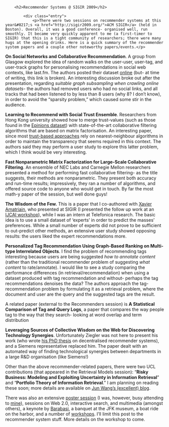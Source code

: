 		<h2>Recommender Systems @ SIGIR 2009</h2>

			<div class="entry">
				<p>There were two sessions on recommender systems at this year&#8217;s <a href="http://sigir2009.org/">ACM SIGIR</a> (held in Boston). Overall, it was a good conference- organised well, run smoothly. It became very quickly apparent to me (a first-timer to SIGIR) that this is a tight community of researchers; there were many hugs at the opening drinks. Here is a quick summary of the recommender system papers and a couple other noteworthy papers/events.</p>
<p><span id="more-887"></span><strong>On Social Networks and Collaborative Recommendation</strong>. A group from Glasgow explored the idea of random walks on the user-user, user-tag, and user-track graphs for personalising recommendations in social web contexts, like last.fm. The authors posted their dataset <a href="http://www.dcs.gla.ac.uk/~jj/data/lastfm_dataset.htm">online</a> (but- at time of writing, this link is broken). An interesting discussion broke out after the presentation, regarding <em>suitable graph subsampling when crawling online datasets</em>- the authors had removed users who had no social links, and all tracks that had been listened to by less than 8 users (why 8? I don&#8217;t know), in order to avoid the &#8220;sparsity problem,&#8221; which caused some stir in the audience.</p>
<p><strong>Learning to Recommend with Social Trust Ensemble</strong>. Researchers from Hong Kong university showed how to merge trust-values (such as those found in the <a href="http://www.trustlet.org/wiki/Extended_Epinions_dataset">Epinions dataset</a>) with state-of-the-art collaborative filtering algorithms that are based on matrix factorisation. An interesting paper, since most <a href="http://mobblog.cs.ucl.ac.uk/2008/02/28/filtering-by-trust/">trust-based approaches</a> rely on nearest-neighbour algorithms in order to maintain the transparency that seems required in this context. The authors said they may perform a user study to explore this latter problem, which I think would be very interesting.</p>
<p><strong>Fast Nonparametric Matrix Factorization for Large-Scale Collaborative Filtering</strong>. An ensemble of NEC Labs and Carnegie Mellon researchers presented a method for performing fast collaborative filtering- as the title suggests, their methods are nonparametric. They present both accuracy and run-time results; impressively, they ran a number of algorithms, and offered source code to anyone who would get in touch. By far the most math-y paper of the session, but well done guys!</p>
<p><strong>The Wisdom of the Few.</strong> This is a paper that I co-authored with <a href="http://technocalifornia.blogspot.com/2009/05/wisdom-of-few.html">Xavier Amatriain</a>, who presented at SIGIR (I presented the follow up work at an <a href="http://mobblog.cs.ucl.ac.uk/2009/07/12/ijcai-09-workshop-on-intelligent-techniques-for-web-personalization-recommender-systems/">IJCAI workshop</a>), while I was an intern at Telefonica research. The basic idea is to use a small dataset of &#8216;experts&#8217; in order to predict the masses&#8217; preferences. While a small number of experts did not prove to be sufficient to out-predict other methods, an extensive user study showed opposing results: the users liked the expert recommendations more.</p>
<p><strong>Personalized Tag Recommendation Using Graph-Based Ranking on Multi-type Interrelated Objects</strong>. I find the problem of recommending tags interesting because users are being suggested <em>how to annotate content</em> (rather than the traditional recommender problem of suggesting <em>what content</em> to rate/annotate). I would like to see a study comparing the performance differences (in retrieval/recommendation) when using a dataset produced with tag recommendation and without- perhaps the tag recommendations denoises the data? The authors approach the tag-recommendation problem by formulating it as a retrieval problem, where the document and user are the query and the suggested tags are the result.</p>
<p>A related paper (external to the Recommenders session) is <strong>A Statistical Comparison of Tag and Query Logs</strong>, a paper that compares the way people tag to the way that they search- looking at word overlap and term distribution</p>
<p><strong>Leveraging Sources of Collective Wisdom on the Web for Discovering Technology Synergies</strong>. Unfortunately Ziegler was not here to present his work (who wrote <a href="http://www.informatik.uni-freiburg.de/~cziegler/papers/A4-Thesis.pdf">his PhD thesis</a> on decentralised recommender systems), and a Siemens representative replaced him. The paper dealt with an automated way of finding technological synergies between departments in a large R&amp;D organisation (like Siemens!)</p>
<p>Other than the above recommender-related papers, there were two UCL contributions (that appeared in the Retrieval Models session): &#8220;<strong>Risky Business: Modeling and Exploiting Uncertainty in Information Retrieval</strong>&#8221; and &#8220;<strong>Portfolio Theory of Information Retrieval</strong>.&#8221; I am planning on reading these soon; more details are available on <a href="http://web4.cs.ucl.ac.uk/staff/jun.wang/blog/">Jun Wang&#8217;s (excellent) blog</a>.</p>
<p>There was also an extensive <a href="http://sigir2009.org/Program/posters">poster session</a> (I was, however, busy attending to <a href="http://www.cs.ucl.ac.uk/staff/n.lathia/publications/sigir09.html">mine</a>), sessions on Web 2.0, interactive search, and multimedia (amongst others),  a keynote by <a href="http://sigir2009.org/Program/keynotes#barabasi">Barabasi</a>, a banquet at the JFK museum, a boat ride on the harbor, and a number of <a href="http://sigir2009.org/Program/workshops">workshops</a>. I&#8217;ll limit this post to the recommender system stuff. More details on the workshop to come.</p>

		

